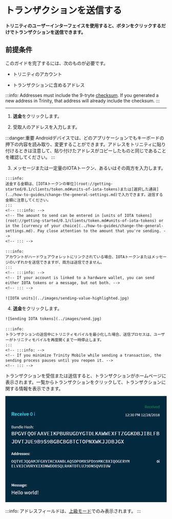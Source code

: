 # トランザクションを送信する
<!-- # Send a transaction -->

**トリニティのユーザーインターフェイスを使用すると、ボタンをクリックするだけでトランザクションを送信できます。**
<!-- **Trinity's user interface allows you to send transactions at the click of a button.** -->

## 前提条件
<!-- ## Prerequisites -->

このガイドを完了するには、次のものが必要です。
<!-- To complete this guide, you need the following: -->

- トリニティのアカウント
<!-- - A Trinity account -->
- トランザクションに含めるアドレス
<!-- - An address to include in the transaction -->

:::info:
Addresses must include the 9-tryte [checksum](root://getting-started/0.1/clients/checksums.md). If you generated a new address in Trinity, that address will already include the checksum.
:::

---
1. **送金**をクリックします。
  <!-- 1. Click **Send** -->

2. 受取人のアドレスを入力します。
  <!-- 2. Enter a recipient's address -->

  :::danger:重要
  Androidデバイスでは、どのアプリケーションでもキーボードの押下の内容を読み取り、変更することができます。アドレスをトリニティに貼り付けるときは注意して、貼り付けたアドレスがコピーしたものと同じであることを確認してください。
  :::
  <!-- :::danger:Important -->
  <!-- On Android devices, any application can read the content of keyboard presses and modify it. Be careful when pasting an address into Trinity and make sure that the address you have pasted is the same one that you copied. -->
  <!-- ::: -->

3. メッセージまたは一定量のIOTAトークン、あるいはその両方を入力します。
  <!-- 3. Enter either a message, or an amount of IOTA tokens, or both -->

    :::info:
    送金する金額は、[IOTAトークンの単位](root://getting-started/0.1/clients/token.md#units-of-iota-tokens)または[選択した通貨](../how-to-guides/change-the-general-settings.md)で入力できます。送信する金額に注意してください。
    :::
    <!-- :::info: -->
    <!-- The amount to send can be entered in [units of IOTA tokens](root://getting-started/0.1/clients/token.md#units-of-iota-tokens) or in the [currency of your choice](../how-to-guides/change-the-general-settings.md). Pay close attention to the amount that you're sending. -->
    <!-- ::: -->

    :::info:
    アカウントがハードウェアウォレットにリンクされている場合、IOTAトークンまたはメッセージのいずれかを送信できますが、両方は送信できません。
    :::
    <!-- :::info: -->
    <!-- If your account is linked to a hardware wallet, you can send either IOTA tokens or a message, but not both. -->
    <!-- ::: -->

    ![IOTA units](../images/sending-value-highlighted.jpg)

4. **送金**をクリックします。
  <!-- 4. Click **Send** -->

    ![Sending IOTA tokens](../images/send.jpg)

    :::info:
    トランザクションの送信中にトリニティモバイルを最小化した場合、送信プロセスは、ユーザーがトリニティモバイルを再度開くまで一時停止します。
    :::
    <!-- :::info: -->
    <!-- If you minimize Trinity Mobile while sending a transaction, the sending process pauses until you reopen it. -->
    <!-- ::: -->

トランザクションを受信または送信すると、トランザクションがホームページに表示されます。一覧からトランザクションをクリックして、トランザクションに関する情報を表示できます。
<!-- When you either receive or send a transaction, it appears on the home page. Click a transaction from the list to view information about it. -->

![A received transaction](../images/trinity-receive-message.png)

:::info:
アドレスフィールドは、[上級モード](../how-to-guides/change-the-general-settings.md)でのみ表示されます。
:::
<!-- :::info: -->
<!-- The Addresses field is displayed only in [Advanced mode](../how-to-guides/change-the-general-settings.md). -->
<!-- ::: -->
